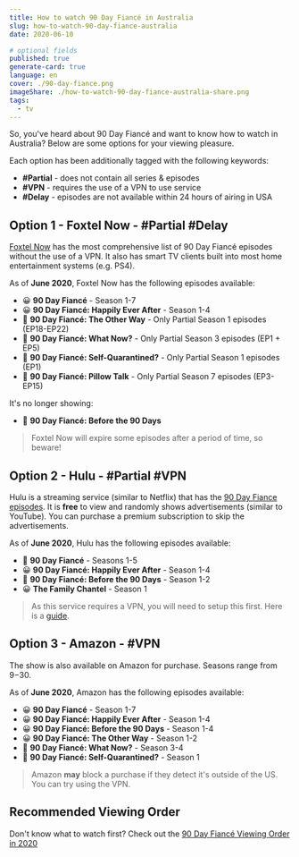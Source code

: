 ```yaml
---
title: How to watch 90 Day Fiancé in Australia
slug: how-to-watch-90-day-fiance-australia
date: 2020-06-10

# optional fields
published: true
generate-card: true
language: en
cover: ./90-day-fiance.png
imageShare: ./how-to-watch-90-day-fiance-australia-share.png
tags:
  - tv
---
```


So, you've heard about 90 Day Fiancé and want to know how to watch in Australia? Below are some options for your viewing pleasure.

Each option has been additionally tagged with the following keywords:

- **\#Partial** - does not contain all series & episodes
- **\#VPN** - requires the use of a VPN to use service
- **\#Delay** - episodes are not available within 24 hours of airing in USA

## Option 1 - Foxtel Now - \#Partial \#Delay

[Foxtel Now](https://www.foxtel.com.au/now/index.html) has the most comprehensive list of 90 Day Fiancé episodes without the use of a VPN. It also has smart TV clients built into most home entertainment systems (e.g. PS4).

As of **June 2020**, Foxtel Now has the following episodes available:

- 😀 **90 Day Fiancé** - Season 1-7
- 😀 **90 Day Fiancé: Happily Ever After** - Season 1-4
- 🙂 **90 Day Fiancé: The Other Way** - Only Partial Season 1 episodes (EP18-EP22)
- 🙂 **90 Day Fiancé: What Now?** - Only Partial Season 3 episodes (EP1 + EP5)
- 🙂 **90 Day Fiancé: Self-Quarantined?** - Only Partial Season 1 episodes (EP1)
- 🙂 **90 Day Fiancé: Pillow Talk** - Only Partial Season 7 episodes (EP3-EP15)

It's no longer showing:

- 🙁 **90 Day Fiancé: Before the 90 Days**

> Foxtel Now will expire some episodes after a period of time, so beware!

## Option 2 - Hulu - \#Partial \#VPN

Hulu is a streaming service (similar to Netflix) that has the [90 Day Fiance episodes](https://www.hulu.com/series/90-day-fiance-040d7329-47f5-48cc-9ed8-f9528c70926e). It is **free** to view and randomly shows advertisements (similar to YouTube). You can purchase a premium subscription to skip the advertisements.

As of **June 2020**, Hulu has the following episodes available:

- 🙂 **90 Day Fiancé** - Seasons 1-5
- 😀 **90 Day Fiancé: Happily Ever After** - Season 1-4
- 🙂 **90 Day Fiancé: Before the 90 Days** - Season 1-2
- 😀 **The Family Chantel** - Season 1

> As this service requires a VPN, you will need to setup this first. Here is a [guide](https://www.expressvpn.com/support/vpn-setup/).

## Option 3 - Amazon - \#VPN

The show is also available on Amazon for purchase. Seasons range from $9-$30.

As of **June 2020**, Amazon has the following episodes available:

- 😀 **90 Day Fiancé** - Season 1-7
- 😀 **90 Day Fiancé: Happily Ever After** - Season 1-4
- 😀 **90 Day Fiancé: Before the 90 Days** - Season 1-4
- 😀 **90 Day Fiancé: The Other Way** - Season 1-2
- 🙂 **90 Day Fiancé: What Now?** - Season 3-4
- 🙂 **90 Day Fiancé: Self-Quarantined?** - Season 1

> Amazon **may** block a purchase if they detect it's outside of the US. You can try using the VPN.

## Recommended Viewing Order

Don't know what to watch first? Check out the [90 Day Fiancé Viewing Order in 2020](/2020-90-day-fiance-viewing-order)
